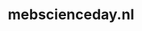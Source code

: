 ---
layout: post
title:  "mebscienceday.nl"
internal_url:  "/dutchgov/mebscienceday.nl.html"
categories: dutchgov
---